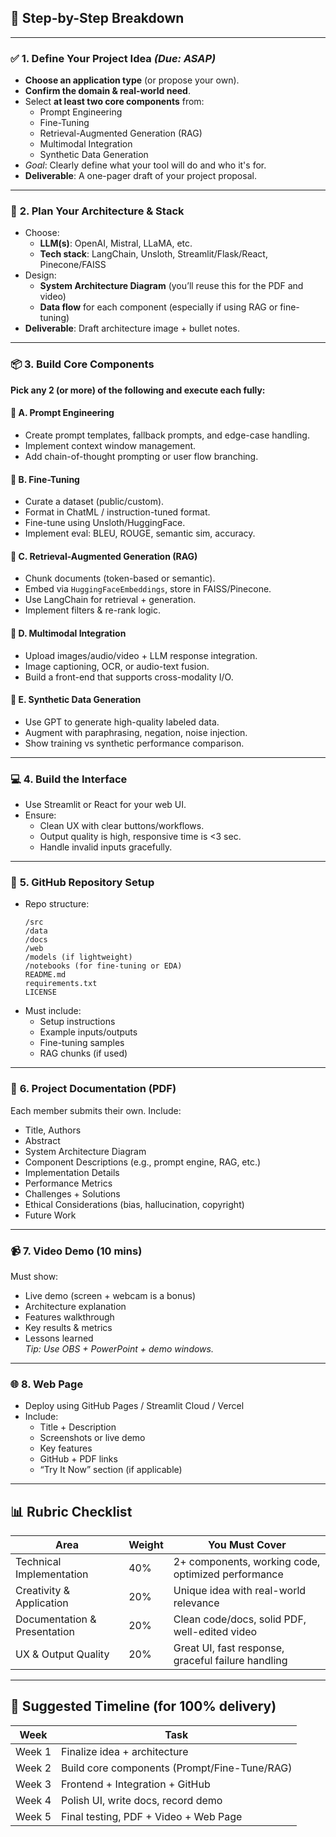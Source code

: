 ## 🧩 **Step-by-Step Breakdown**

---

### ✅ **1. Define Your Project Idea** *(Due: ASAP)*
- **Choose an application type** (or propose your own).
- **Confirm the domain & real-world need**.
- Select **at least two core components** from:  
  - Prompt Engineering  
  - Fine-Tuning  
  - Retrieval-Augmented Generation (RAG)  
  - Multimodal Integration  
  - Synthetic Data Generation  
- *Goal*: Clearly define what your tool will do and who it's for.  
- **Deliverable**: A one-pager draft of your project proposal.

---

### 🧠 **2. Plan Your Architecture & Stack**
- Choose:
  - **LLM(s)**: OpenAI, Mistral, LLaMA, etc.
  - **Tech stack**: LangChain, Unsloth, Streamlit/Flask/React, Pinecone/FAISS
- Design:
  - **System Architecture Diagram** (you’ll reuse this for the PDF and video)
  - **Data flow** for each component (especially if using RAG or fine-tuning)
- **Deliverable**: Draft architecture image + bullet notes.

---

### 📦 **3. Build Core Components**
**Pick any 2 (or more) of the following and execute each fully:**

#### 🔹 A. Prompt Engineering
- Create prompt templates, fallback prompts, and edge-case handling.
- Implement context window management.
- Add chain-of-thought prompting or user flow branching.

#### 🔹 B. Fine-Tuning
- Curate a dataset (public/custom).
- Format in ChatML / instruction-tuned format.
- Fine-tune using Unsloth/HuggingFace.
- Implement eval: BLEU, ROUGE, semantic sim, accuracy.

#### 🔹 C. Retrieval-Augmented Generation (RAG)
- Chunk documents (token-based or semantic).
- Embed via `HuggingFaceEmbeddings`, store in FAISS/Pinecone.
- Use LangChain for retrieval + generation.
- Implement filters & re-rank logic.

#### 🔹 D. Multimodal Integration
- Upload images/audio/video + LLM response integration.
- Image captioning, OCR, or audio-text fusion.
- Build a front-end that supports cross-modality I/O.

#### 🔹 E. Synthetic Data Generation
- Use GPT to generate high-quality labeled data.
- Augment with paraphrasing, negation, noise injection.
- Show training vs synthetic performance comparison.

---

### 💻 **4. Build the Interface**
- Use Streamlit or React for your web UI.
- Ensure:
  - Clean UX with clear buttons/workflows.
  - Output quality is high, responsive time is <3 sec.
  - Handle invalid inputs gracefully.

---

### 📂 **5. GitHub Repository Setup**
- Repo structure:
  ```
  /src
  /data
  /docs
  /web
  /models (if lightweight)
  /notebooks (for fine-tuning or EDA)
  README.md
  requirements.txt
  LICENSE
  ```
- Must include:
  - Setup instructions
  - Example inputs/outputs
  - Fine-tuning samples
  - RAG chunks (if used)

---

### 📄 **6. Project Documentation (PDF)**  
Each member submits their own. Include:
- Title, Authors
- Abstract
- System Architecture Diagram
- Component Descriptions (e.g., prompt engine, RAG, etc.)
- Implementation Details
- Performance Metrics
- Challenges + Solutions
- Ethical Considerations (bias, hallucination, copyright)
- Future Work

---

### 📹 **7. Video Demo (10 mins)**  
Must show:
- Live demo (screen + webcam is a bonus)
- Architecture explanation
- Features walkthrough
- Key results & metrics
- Lessons learned  
*Tip: Use OBS + PowerPoint + demo windows.*

---

### 🌐 **8. Web Page**
- Deploy using GitHub Pages / Streamlit Cloud / Vercel
- Include:
  - Title + Description
  - Screenshots or live demo
  - Key features
  - GitHub + PDF links
  - “Try It Now” section (if applicable)

---

## 📊 **Rubric Checklist**
| Area                        | Weight | You Must Cover |
|-----------------------------|--------|----------------|
| Technical Implementation    | 40%    | 2+ components, working code, optimized performance |
| Creativity & Application    | 20%    | Unique idea with real-world relevance |
| Documentation & Presentation| 20%    | Clean code/docs, solid PDF, well-edited video |
| UX & Output Quality         | 20%    | Great UI, fast response, graceful failure handling |

---

## 📅 Suggested Timeline (for 100% delivery)
| Week | Task |
|------|------|
| Week 1 | Finalize idea + architecture |
| Week 2 | Build core components (Prompt/Fine-Tune/RAG) |
| Week 3 | Frontend + Integration + GitHub |
| Week 4 | Polish UI, write docs, record demo |
| Week 5 | Final testing, PDF + Video + Web Page |
